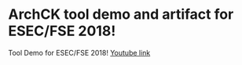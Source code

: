 # ArchCK tool demo and artifact for ESEC/FSE 2018!


Tool Demo for ESEC/FSE 2018! [Youtube link](https://youtu.be/qmLWLTcJrvY)

